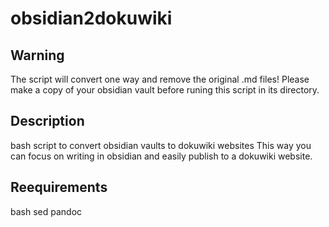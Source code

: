# obsidian2dokuwiki

## Warning
The script will convert one way and remove the original .md files!
Please make a copy of your obsidian vault before runing this script in its directory.

## Description
bash script to convert obsidian vaults to dokuwiki websites
This way you can focus on writing in obsidian and easily publish to a dokuwiki website.

## Reequirements
bash
sed
pandoc
